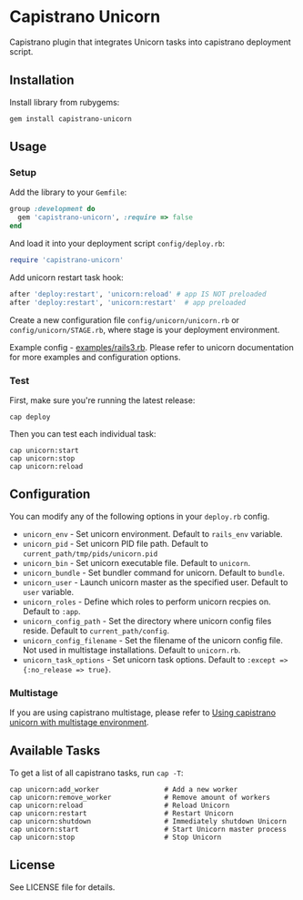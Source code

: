 # Capistrano Unicorn

Capistrano plugin that integrates Unicorn tasks into capistrano deployment script.

## Installation

Install library from rubygems:

```
gem install capistrano-unicorn
```

## Usage

### Setup

Add the library to your `Gemfile`:

```ruby
group :development do
  gem 'capistrano-unicorn', :require => false
end
```

And load it into your deployment script `config/deploy.rb`:

```ruby
require 'capistrano-unicorn'
```

Add unicorn restart task hook:

```ruby
after 'deploy:restart', 'unicorn:reload' # app IS NOT preloaded
after 'deploy:restart', 'unicorn:restart'  # app preloaded
```

Create a new configuration file `config/unicorn/unicorn.rb` or `config/unicorn/STAGE.rb`, where stage is your deployment environment.

Example config - [examples/rails3.rb](https://github.com/sosedoff/capistrano-unicorn/blob/master/examples/rails3.rb). Please refer to unicorn documentation for more examples and configuration options.

### Test

First, make sure you're running the latest release:

```
cap deploy
```

Then you can test each individual task:

```
cap unicorn:start
cap unicorn:stop
cap unicorn:reload
```

## Configuration

You can modify any of the following options in your `deploy.rb` config.

- `unicorn_env`             - Set unicorn environment. Default to `rails_env` variable.
- `unicorn_pid`             - Set unicorn PID file path. Default to `current_path/tmp/pids/unicorn.pid`
- `unicorn_bin`             - Set unicorn executable file. Default to `unicorn`.
- `unicorn_bundle`          - Set bundler command for unicorn. Default to `bundle`.
- `unicorn_user`            - Launch unicorn master as the specified user. Default to `user` variable.
- `unicorn_roles`           - Define which roles to perform unicorn recpies on. Default to `:app`.
- `unicorn_config_path`     - Set the directory where unicorn config files reside. Default to `current_path/config`.
- `unicorn_config_filename` - Set the filename of the unicorn config file. Not used in multistage installations. Default to `unicorn.rb`.
- `unicorn_task_options`    - Set unicorn task options. Default to `:except => {:no_release => true}`.

### Multistage

If you are using capistrano multistage, please refer to [Using capistrano unicorn with multistage environment](https://github.com/sosedoff/capistrano-unicorn/wiki/Using-capistrano-unicorn-with-multistage-environment).

## Available Tasks

To get a list of all capistrano tasks, run `cap -T`:

```
cap unicorn:add_worker                # Add a new worker
cap unicorn:remove_worker             # Remove amount of workers
cap unicorn:reload                    # Reload Unicorn
cap unicorn:restart                   # Restart Unicorn
cap unicorn:shutdown                  # Immediately shutdown Unicorn
cap unicorn:start                     # Start Unicorn master process
cap unicorn:stop                      # Stop Unicorn
```

## License

See LICENSE file for details.
